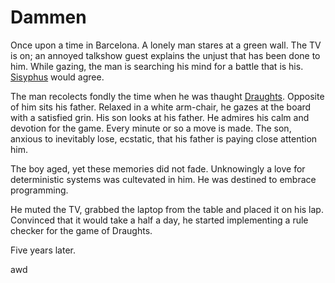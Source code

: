 # Dammen

Once upon a time in Barcelona. A lonely man stares at a green wall. The TV is
on; an annoyed talkshow guest explains the unjust that has been done to him.
While gazing, the man is searching his mind for a battle that is his.
[Sisyphus][1] would agree.

The man recolects fondly the time when he was thaught [Draughts][2]. Opposite
of him sits his father. Relaxed in a white arm-chair, he gazes at the board
with a satisfied grin. His son looks at his father. He admires his calm and
devotion for the game. Every minute or so a move is made. The son, anxious to
inevitably lose, ecstatic, that his father is paying close attention him.

The boy aged, yet these memories did not fade. Unknowingly a love for
deterministic systems was cultevated in him. He was destined to embrace
programming.

He muted the TV, grabbed the laptop from the table and placed it on his lap.
Convinced that it would take a half a day, he started implementing a rule
checker for the game of Draughts.

Five years later.

awd


[1]:https://en.m.wikipedia.org/wiki/The_Myth_of_Sisyphus
[2]:https://en.m.wikipedia.org/wiki/Draughts
